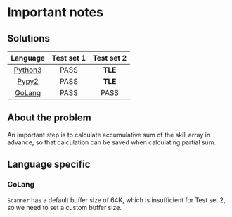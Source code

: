 # Important notes

## Solutions

|          Language          | Test set 1 | Test set 2 |
|:--------------------------:|:----------:|:----------:|
|  [Python3](training.py3)   |    PASS    |  **TLE**   |
| [Pypy2](training.pypy2.py) |    PASS    |  **TLE**   |
|   [GoLang](training.go)    |    PASS    |    PASS    |

## About the problem

An important step is to calculate accumulative sum of the skill array in advance, so that calculation can be saved when calculating partial sum.

## Language specific

### GoLang

`Scanner` has a default buffer size of 64K, which is insufficient for Test set 2, so we need to set a custom buffer size.

